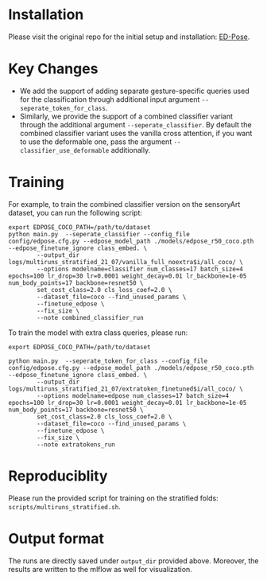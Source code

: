 # Installation
Please visit the original repo for the initial setup and installation: [ED-Pose](https://github.com/IDEA-Research/ED-Pose). 

# Key Changes
- We add the support of adding separate gesture-specific queries used for the classification through additional input argument `--seperate_token_for_class`.
- Similarly, we provide the support of a combined classifier variant through the additional argument `--seperate_classifier`. By default the combined classifier variant uses the vanilla cross attention, if you want to use the deformable one, pass the argument `--classifier_use_deformable` additionally.

# Training
For example, to train the combined classifier version on the sensoryArt dataset, you can run the following script:

```
export EDPOSE_COCO_PATH=/path/to/dataset
python main.py  --seperate_classifier --config_file config/edpose.cfg.py --edpose_model_path ./models/edpose_r50_coco.pth --edpose_finetune_ignore class_embed. \
        --output_dir logs/multiruns_stratified_21_07/vanilla_full_noextra$i/all_coco/ \
        --options modelname=classifier num_classes=17 batch_size=4 epochs=100 lr_drop=30 lr=0.0001 weight_decay=0.01 lr_backbone=1e-05 num_body_points=17 backbone=resnet50 \
        set_cost_class=2.0 cls_loss_coef=2.0 \
        --dataset_file=coco --find_unused_params \
        --finetune_edpose \
        --fix_size \
        --note combined_classifier_run   
```

To train the model with extra class queries, please run:


```
export EDPOSE_COCO_PATH=/path/to/dataset

python main.py  --seperate_token_for_class --config_file config/edpose.cfg.py --edpose_model_path ./models/edpose_r50_coco.pth --edpose_finetune_ignore class_embed. \
        --output_dir logs/multiruns_stratified_21_07/extratoken_finetuned$i/all_coco/ \
        --options modelname=edpose num_classes=17 batch_size=4 epochs=100 lr_drop=30 lr=0.0001 weight_decay=0.01 lr_backbone=1e-05 num_body_points=17 backbone=resnet50 \
        set_cost_class=2.0 cls_loss_coef=2.0 \
        --dataset_file=coco --find_unused_params \
        --finetune_edpose \
        --fix_size \
        --note extratokens_run
```

# Reproduciblity
Please run the provided script for training on the stratified folds: `scripts/multiruns_stratified.sh`.

# Output format
The runs are directly saved under `output_dir` provided above. Moreover, the results are written to the mlflow as well for visualization. 
